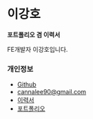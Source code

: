 # 이강호

**포트폴리오 겸 이력서**

FE개발자 이강호입니다.

### 개인정보

- [Github](https://github.com/cannalee90)
- cannalee90@gmail.com
- [이력서](https://github.com/cannalee90/Portfolio-Resume/blob/master/Resume_kr.md)
- [포트폴리오](https://github.com/cannalee90/Portfolio-Resume/blob/master/Portfolio.md)

